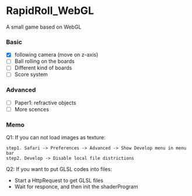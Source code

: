 # RapidRoll_WebGL

A small game based on WebGL

### Basic

- [x] following camera (move on z-axis)
- [ ] Ball rolling on the boards
- [ ] Different kind of boards
- [ ] Score system

### Advanced

- [ ] Paper1: refractive objects
- [ ] More scences

### Memo

Q1: If you can not load images as texture:

```
step1. Safari -> Preferences -> Advanced -> Show Develop menu in menu bar
step2. Develop -> Disable local file districtions
```

Q2: If you want to put GLSL codes into files:

- Start a HttpRequest to get GLSL files
- Wait for responce, and then init the shaderProgram